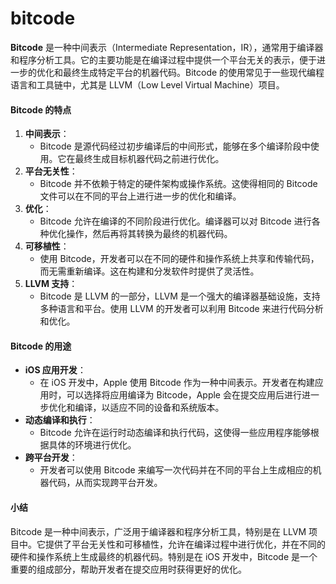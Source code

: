 # bitcode

**Bitcode** 是一种中间表示（Intermediate Representation，IR），通常用于编译器和程序分析工具。它的主要功能是在编译过程中提供一个平台无关的表示，便于进一步的优化和最终生成特定平台的机器代码。Bitcode 的使用常见于一些现代编程语言和工具链中，尤其是 LLVM（Low Level Virtual Machine）项目。

#### Bitcode 的特点

1. **中间表示**：
   * Bitcode 是源代码经过初步编译后的中间形式，能够在多个编译阶段中使用。它在最终生成目标机器代码之前进行优化。
2. **平台无关性**：
   * Bitcode 并不依赖于特定的硬件架构或操作系统。这使得相同的 Bitcode 文件可以在不同的平台上进行进一步的优化和编译。
3. **优化**：
   * Bitcode 允许在编译的不同阶段进行优化。编译器可以对 Bitcode 进行各种优化操作，然后再将其转换为最终的机器代码。
4. **可移植性**：
   * 使用 Bitcode，开发者可以在不同的硬件和操作系统上共享和传输代码，而无需重新编译。这在构建和分发软件时提供了灵活性。
5. **LLVM 支持**：
   * Bitcode 是 LLVM 的一部分，LLVM 是一个强大的编译器基础设施，支持多种语言和平台。使用 LLVM 的开发者可以利用 Bitcode 来进行代码分析和优化。

#### Bitcode 的用途

* **iOS 应用开发**：
  * 在 iOS 开发中，Apple 使用 Bitcode 作为一种中间表示。开发者在构建应用时，可以选择将应用编译为 Bitcode，Apple 会在提交应用后进行进一步优化和编译，以适应不同的设备和系统版本。
* **动态编译和执行**：
  * Bitcode 允许在运行时动态编译和执行代码，这使得一些应用程序能够根据具体的环境进行优化。
* **跨平台开发**：
  * 开发者可以使用 Bitcode 来编写一次代码并在不同的平台上生成相应的机器代码，从而实现跨平台开发。

#### 小结

Bitcode 是一种中间表示，广泛用于编译器和程序分析工具，特别是在 LLVM 项目中。它提供了平台无关性和可移植性，允许在编译过程中进行优化，并在不同的硬件和操作系统上生成最终的机器代码。特别是在 iOS 开发中，Bitcode 是一个重要的组成部分，帮助开发者在提交应用时获得更好的优化。
